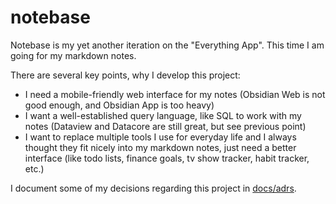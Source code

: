 # notebase

Notebase is my yet another iteration on the "Everything App". This time I am going for my markdown notes.

There are several key points, why I develop this project:

- I need a mobile-friendly web interface for my notes (Obsidian Web is not good enough, and Obsidian App is too heavy)
- I want a well-established query language, like SQL to work with my notes (Dataview and Datacore are still great, but see previous point)
- I want to replace multiple tools I use for everyday life and I always thought they fit nicely into my markdown notes, just need a better interface (like todo lists, finance goals, tv show tracker, habit tracker, etc.)

I document some of my decisions regarding this project in [docs/adrs](./docs/adrs).
